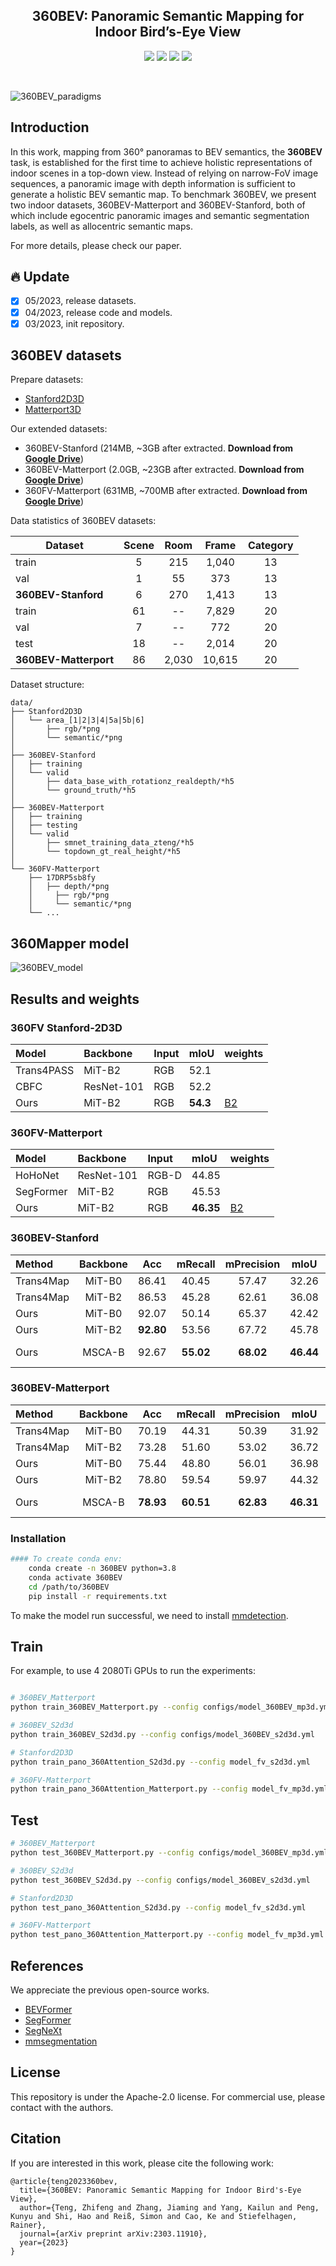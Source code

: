 <div align="center"> 

## 360BEV: Panoramic Semantic Mapping for Indoor Bird’s-Eye View

</div>

<p align="center">
<a href="https://arxiv.org/pdf/2303.11910.pdf">
    <img src="https://img.shields.io/badge/arXiv-2303.11910-red" /></a>
<a href="https://jamycheung.github.io/360BEV.html">
    <img src="https://img.shields.io/badge/Project-page-green" /></a>
<a href="https://pytorch.org/">
    <img src="https://img.shields.io/badge/Framework-PyTorch-orange.svg" /></a>
<a href="https://github.com/jamycheung/DELIVER/blob/main/LICENSE">
    <img src="https://img.shields.io/badge/License-Apache_2.0-blue.svg" /></a>
</p>

<br />

![360BEV_paradigms](figs/360BEV_paradigms.png)


## Introduction

In this work, mapping from 360° panoramas to BEV semantics, the **360BEV** task, is established for the first time to achieve holistic representations of indoor scenes in a top-down view. Instead of relying on narrow-FoV image sequences, a panoramic image with depth information is sufficient to generate a holistic BEV semantic map. To benchmark 360BEV, we present two indoor datasets, 360BEV-Matterport and 360BEV-Stanford, both of which include egocentric panoramic images and semantic segmentation labels, as well as allocentric semantic maps.

For more details, please check our paper.

## :fire: Update

- [x] 05/2023,  release datasets.
- [x] 04/2023, release code and models.
- [x] 03/2023, init repository.

## 360BEV datasets

Prepare datasets:
- [Stanford2D3D](https://arxiv.org/abs/1702.01105)
- [Matterport3D](https://niessner.github.io/Matterport)

Our extended datasets:
- 360BEV-Stanford (214MB, ~3GB after extracted. **Download from [Google Drive](https://drive.google.com/file/d/1YZ8Ea0QwNu6jBDYa09EnQT4H0LN6Pgmz/view?usp=sharing)**)
- 360BEV-Matterport (2.0GB, ~23GB after extracted. **Download from [Google Drive](https://drive.google.com/file/d/1YYVLq3ndvSP2aBlUsTlhbBa4sJ7AfjhB/view?usp=sharing)**)
- 360FV-Matterport (631MB, ~700MB after extracted. **Download from [Google Drive](https://drive.google.com/file/d/1YcheGJeISzFmxs9ancL7MGNSh7Zo7ZBc/view?usp=sharing)**)

Data statistics of 360BEV datasets:

| Dataset  | Scene  | Room | Frame | Category |
|-------------------|:----------------:|:---------------:|:----------------:|:-------------------:|
| train    |         5        |       215       |       1,040      |          13         |
| val      |         1        |        55       |        373       |          13         |
| **360BEV-Stanford**   |         6        |       270       |       1,413      |          13         |
| train    |        61        |        --       |       7,829      |          20         |
| val      |         7        |        --       |        772       |          20         |
| test     |        18        |        --       |       2,014      |          20         |
| **360BEV-Matterport** |        86        |      2,030      |      10,615      |          20         |

Dataset structure:
```text
data/
├── Stanford2D3D
│   └── area_[1|2|3|4|5a|5b|6]
│       ├── rgb/*png
│       └── semantic/*png
│
├── 360BEV-Stanford
│   ├── training
│   └── valid
│       ├── data_base_with_rotationz_realdepth/*h5
│       └── ground_truth/*h5
│
├── 360BEV-Matterport
│   ├── training
│   ├── testing
│   └── valid
│       ├── smnet_training_data_zteng/*h5
│       └── topdown_gt_real_height/*h5
│
└── 360FV-Matterport
    ├── 17DRP5sb8fy
    │   ├── depth/*png
    │	  ├── rgb/*png
    │	  └── semantic/*png   
    └── ...

```


## 360Mapper model

![360BEV_model](figs/360BEV_model.png)

## Results and weights

### 360FV Stanford-2D3D 

| Model      | Backbone   | Input | mIoU  | weights |
| :--------- | :--------- | :---- | :---- | :------ |
| Trans4PASS | MiT-B2     | RGB   | 52.1 |         |
| CBFC       | ResNet-101 | RGB   | 52.2 |         |
| Ours       | MiT-B2     | RGB   | **54.3** | [B2](https://drive.google.com/drive/folders/1hPmZaWeojfNVQ3NUI4P1CZafK1X1LRwW?usp=share_link) |

### 360FV-Matterport

| Model      | Backbone   | Input | mIoU  | weights |
| :--------- | :--------- | :---- | :---- | :------ |
|HoHoNet |  ResNet-101 | RGB-D | 44.85 | |
|SegFormer  |  MiT-B2 | RGB | 45.53 | |
|Ours |  MiT-B2 | RGB | **46.35** | [B2](https://drive.google.com/drive/folders/14myQElCSWEsI8VvYYWAD_1U412jIqiAa?usp=share_link) |


### 360BEV-Stanford
| Method    | Backbone | Acc    | mRecall | mPrecision | mIoU        | weights |
| :--------- | :----------: | :--------: | :---------: | :------------: | :------------: | :-------------- |
|Trans4Map | MiT-B0 | 86.41 | 40.45 | 57.47 | 32.26 |  |
|Trans4Map | MiT-B2 | 86.53 | 45.28 | 62.61 | 36.08 |  |
| Ours | MiT-B0       | 92.07     | 50.14      | 65.37         | 42.42          |  [B0](https://drive.google.com/file/d/1FbUciae3B_xXowtxN6RP7L6NLkIrvXWe/view?usp=share_link) |
| Ours | MiT-B2       | **92.80** | 53.56      | 67.72         | 45.78          |  [B2](https://drive.google.com/file/d/11PLufI8J3NioD53i0NK3V9oRmZSYbsZO/view?usp=share_link) |
| Ours | MSCA-B       | 92.67     | **55.02**  | **68.02**     | **46.44**      |  [MSCA-B](https://drive.google.com/file/d/1luGX1s4_rjIvugYDP0U1aspb3tNCjBXN/view?usp=share_link) |

### 360BEV-Matterport
| Method    | Backbone | Acc    | mRecall | mPrecision | mIoU        | weights |
| :--------- | :----------: | :--------: | :---------: | :------------: | :------------: | :-------------- |
|Trans4Map | MiT-B0 | 70.19 | 44.31 | 50.39 | 31.92  |  |
|Trans4Map | MiT-B2 | 73.28 | 51.60 | 53.02 | 36.72  |  |
| Ours | MiT-B0 | 75.44 | 48.80 | 56.01 | 36.98  | [B0](https://drive.google.com/file/d/1B3wtAbb57P56QQIX6tAUNwoRp07Y7zIV/view?usp=share_link) |
| Ours | MiT-B2 | 78.80 | 59.54 | 59.97 | 44.32  | [B2](https://drive.google.com/file/d/1B1zxgYn5w_VRb1oZ8h4b6Zm0BgQsxlgs/view?usp=share_link) |
| Ours | MSCA-B |**78.93** | **60.51** | **62.83** | **46.31** | [MSCA-B](https://drive.google.com/file/d/1MoBzRX-GmVEvMlthmvl-n5v2hIe6lOgd/view?usp=share_link) |

### Installation
```bash
#### To create conda env:
    conda create -n 360BEV python=3.8
    conda activate 360BEV
    cd /path/to/360BEV
    pip install -r requirements.txt
```
 To make the model run successful, we need to install [mmdetection](https://mmdetection.readthedocs.io/en/v2.0.0/install.html).


## Train
For example, to use 4 2080Ti GPUs to run the experiments:
```bash

# 360BEV_Matterport
python train_360BEV_Matterport.py --config configs/model_360BEV_mp3d.yml

# 360BEV_S2d3d
python train_360BEV_S2d3d.py --config configs/model_360BEV_s2d3d.yml

# Stanford2D3D
python train_pano_360Attention_S2d3d.py --config model_fv_s2d3d.yml

# 360FV-Matterport
python train_pano_360Attention_Matterport.py --config model_fv_mp3d.yml

```

## Test

```bash
# 360BEV_Matterport
python test_360BEV_Matterport.py --config configs/model_360BEV_mp3d.yml

# 360BEV_S2d3d
python test_360BEV_S2d3d.py --config configs/model_360BEV_s2d3d.yml

# Stanford2D3D
python test_pano_360Attention_S2d3d.py --config model_fv_s2d3d.yml

# 360FV-Matterport
python test_pano_360Attention_Matterport.py --config model_fv_mp3d.yml

```



## References
We appreciate the previous open-source works.
* [BEVFormer](https://github.com/fundamentalvision/BEVFormer)
* [SegFormer](https://github.com/NVlabs/SegFormer)
* [SegNeXt](https://github.com/visual-attention-network/segnext)
* [mmsegmentation](https://github.com/open-mmlab/mmsegmentation)

## License

This repository is under the Apache-2.0 license. For commercial use, please contact with the authors.


## Citation

If you are interested in this work, please cite the following work:
```
@article{teng2023360bev,
  title={360BEV: Panoramic Semantic Mapping for Indoor Bird's-Eye View}, 
  author={Teng, Zhifeng and Zhang, Jiaming and Yang, Kailun and Peng, Kunyu and Shi, Hao and Reiß, Simon and Cao, Ke and Stiefelhagen, Rainer},
  journal={arXiv preprint arXiv:2303.11910},
  year={2023}
}
```
